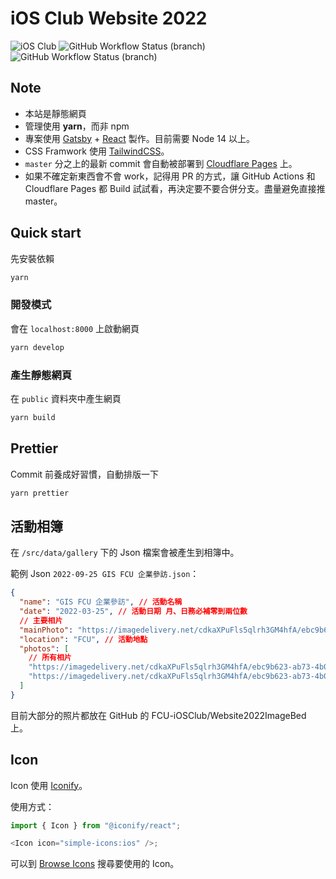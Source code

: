 # iOS Club Website 2022

![iOS Club](https://img.shields.io/badge/FCU-iOS%20Club-green?logo=apple&style=flat-square)
![GitHub Workflow Status (branch)](https://img.shields.io/github/workflow/status/Fcu-iOSClub/WebSite2022/Build%20Test/master?label=build&style=flat-square&color=green)
![GitHub Workflow Status (branch)](https://img.shields.io/github/workflow/status/fcu-iosclub/Website2022/Prettier%20Check/master?color=green&label=prettier&style=flat-square)

## Note

- 本站是靜態網頁
- 管理使用 **yarn**，而非 npm
- 專案使用 [Gatsby](https://www.gatsbyjs.com) + [React](https://zh-hant.reactjs.org) 製作。目前需要 Node 14 以上。
- CSS Framwork 使用 [TailwindCSS](https://tailwindcss.com)。
- `master` 分之上的最新 commit 會自動被部署到 [Cloudflare Pages](https://pages.cloudflare.com) 上。
- 如果不確定新東西會不會 work，記得用 PR 的方式，讓 GitHub Actions 和 Cloudflare Pages 都 Build 試試看，再決定要不要合併分支。盡量避免直接推 master。

## Quick start

先安裝依賴

```bash
yarn
```

### 開發模式

會在 `localhost:8000` 上啟動網頁

```bash
yarn develop
```

### 產生靜態網頁

在 `public` 資料夾中產生網頁

```bash
yarn build
```

## Prettier

Commit 前養成好習慣，自動排版一下

```bash
yarn prettier
```

## 活動相簿

在 `/src/data/gallery` 下的 Json 檔案會被產生到相簿中。

範例 Json `2022-09-25 GIS FCU 企業參訪.json`：

```json
{
  "name": "GIS FCU 企業參訪", // 活動名稱
  "date": "2022-03-25", // 活動日期 月、日務必補零到兩位數
  // 主要相片
  "mainPhoto": "https://imagedelivery.net/cdkaXPuFls5qlrh3GM4hfA/ebc9b623-ab73-4b0f-ad46-77959aeb2900/public",
  "location": "FCU", // 活動地點
  "photos": [
    // 所有相片
    "https://imagedelivery.net/cdkaXPuFls5qlrh3GM4hfA/ebc9b623-ab73-4b0f-ad46-77959aeb2900/public",
    "https://imagedelivery.net/cdkaXPuFls5qlrh3GM4hfA/ebc9b623-ab73-4b0f-ad46-77959aeb2900/public"
  ]
}
```

目前大部分的照片都放在 GitHub 的 FCU-iOSClub/Website2022ImageBed 上。

## Icon

Icon 使用 [Iconify](https://iconify.design)。

使用方式：

```js
import { Icon } from "@iconify/react";

<Icon icon="simple-icons:ios" />;
```

可以到 [Browse Icons](https://icon-sets.iconify.design/) 搜尋要使用的 Icon。
